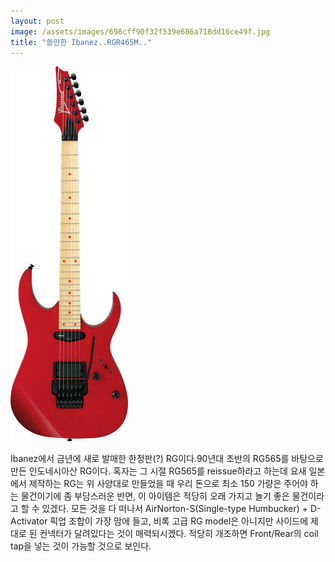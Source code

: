 ```yaml
---
layout: post
image: /assets/images/698cff90f32f539e686a718dd16ce49f.jpg
title: "쓸만한 Ibanez..RGR465M.."
---
```


![image](/assets/images/698cff90f32f539e686a718dd16ce49f.jpg)

Ibanez에서 금년에 새로 발매한 한정판(?) RG이다.90년대 초반의 RG565를 바탕으로 만든 인도네시아산 RG이다. 혹자는 그 시절 RG565를 reissue하라고 하는데 요새 일본에서 제작하는 RG는 위 사양대로 만들었을 때 우리 돈으로 최소 150 가량은 주어야 하는 물건이기에 좀 부담스러운 반면, 이 아이템은 적당히 오래 가지고 놀기 좋은 물건이라고 할 수 있겠다.
모든 것을 다 떠나서 AirNorton-S(Single-type Humbucker) + D-Activator 픽업 조합이 가장 맘에 들고, 비록 고급 RG model은 아니지만 사이드에 제대로 된 컨넥터가 달려있다는 것이 매력되시겠다. 적당히 개조하면 Front/Rear의 coil tap을 넣는 것이 가능할 것으로 보인다.




